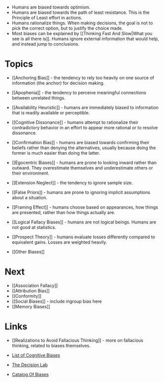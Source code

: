 * Humans are biased towards optimism.
* Humans are biased towards the path of least resistance. This is the Principle of Least effort in actions.
* Humans rationalize things. When making decisions, the goal is not to pick the correct option, but to justify the choice made.
* Most biases can be explained by [[Thinking Fast And Slow|What you see is all there is]]. Humans ignore external information that would help, and instead jump to conclusions.
# Topics
* [[Anchoring Bias]] - the tendency to rely too heavily on one source of information (the anchor) for decision making.

* [[Apophenia]] - the tendency to perceive meaningful connections between unrelated things.

* [[Availability Heuristic]] - humans are immediately biased to information that is readily available or perceptible.

* [[Cognitive Dissonance]] - humans attempt to rationalize their contradictory behavior in an effort to appear more rational or to resolve dissonance.

* [[Confirmation Bias]] - humans are biased towards confirming their beliefs rather than denying the alternatives, usually because doing the former is much easier than doing the latter.

* [[Egocentric Biases]] - humans are prone to looking inward rather than outward. They overestimate themselves and underestimate others or their environment.

* [[Extension Neglect]] - the tendency to ignore sample size.

* [[False Priors]] - humans are prone to ignoring implicit assumptions about a situation.

* [[Framing Effect]] - humans choose based on appearances, how things are presented, rather than how things actually are.

* [[Logical Fallacy Biases]] - humans are not logical beings. Humans are not good at statistics.

* [[Prospect Theory]] - humans evaluate losses differently compared to equivalent gains. Losses are weighted heavily.

* [[Other Biases]]

# Next 
* [[Association Fallacy]]
* [[Attribution Bias]]
* [[Conformity]]
* [[Social Biases]] - include ingroup bias here
* [[Memory Biases]] 

# Links
* [[Realizations to Avoid Fallacious Thinking]] - more on fallacious thinking, related to biases themselves.

* [List of Cognitive Biases](https://en.wikipedia.org/wiki/List_of_cognitive_biases) 
* [The Decision Lab](https://thedecisionlab.com/biases-index)
* [Catalog Of Biases](https://catalogofbias.org/biases/)